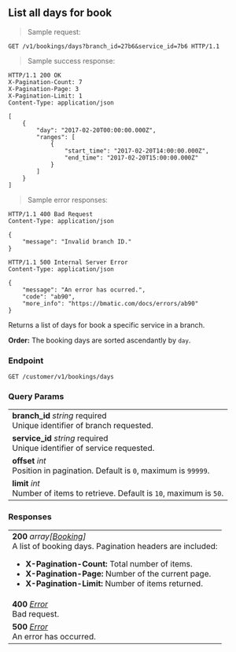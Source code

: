 
## List all days for book

> Sample request:

```http
GET /v1/bookings/days?branch_id=27b6&service_id=7b6 HTTP/1.1
```

> Sample success response:

```http
HTTP/1.1 200 OK
X-Pagination-Count: 7
X-Pagination-Page: 3
X-Pagination-Limit: 1
Content-Type: application/json

[
    {
        "day": "2017-02-20T00:00:00.000Z",
        "ranges": [
            {
                "start_time": "2017-02-20T14:00:00.000Z",
                "end_time": "2017-02-20T15:00:00.000Z"
            }
        ]
    }
]
```

> Sample error responses:

```http
HTTP/1.1 400 Bad Request
Content-Type: application/json

{
    "message": "Invalid branch ID."
}
```
```http
HTTP/1.1 500 Internal Server Error
Content-Type: application/json

{
    "message": "An error has ocurred.",
    "code": "ab90",
    "more_info": "https://bmatic.com/docs/errors/ab90"
}
```

Returns a list of days for book a specific service in a branch.

<aside class="notice">
<strong>Order:</strong> The booking days are sorted ascendantly by  <code>day</code>.
</aside>

### Endpoint

`GET /customer/v1/bookings/days`

### Query Params

| |
|:---|
|**branch_id** *string* <span title="required" class="required-param">required</span> <br> Unique identifier of branch requested.|
|**service_id** *string* <span title="required" class="required-param">required</span> <br> Unique identifier of service requested.|
|**offset** *int* <br> Position in pagination. Default is `0`, maximum is `99999`.|
|**limit** *int* <br> Number of items to retrieve. Default is `10`, maximum is `50`.|

### Responses

| |
|:---|
|**200** *array[[Booking](#booking-day-object)]* <br>A list of booking days. Pagination headers are included: <ul><li><strong>X-Pagination-Count:</strong> Total number of items.</li><li><strong>X-Pagination-Page:</strong> Number of the current page.</li><li><strong>X-Pagination-Limit:</strong> Number of items returned.</li></ul>|
|**400** *[Error](#error)* <br>Bad request. |
|**500** *[Error](#error)* <br>An error has occurred.|
